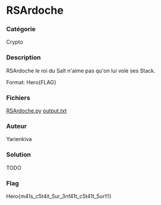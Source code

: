 # RSArdoche

### Catégorie

Crypto

### Description

RSArdoche le roi du Salt n'aime pas qu'on lui vole ses Stack.

Format: Hero{FLAG}

### Fichiers

[RSArdoche.py](RSArdoche.py)
[output.txt](output.txt)

### Auteur

Yarienkiva

### Solution

TODO

### Flag

Hero{m41s_c5t4it_5ur_3nf41t_c5t41t_5ur!!!}